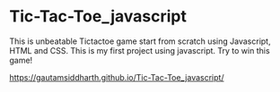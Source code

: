 # Tic-Tac-Toe_javascript

This is unbeatable Tictactoe game start from scratch using Javascript, HTML and CSS. This is my first project using javascript. 
Try to win this game!

https://gautamsiddharth.github.io/Tic-Tac-Toe_javascript/
